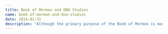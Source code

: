 ```yaml
---
title: Book of Mormon and DNA Studies
name: book-of-mormon-and-dna-studies 
date: 2014-01-31 
description: "Although the primary purpose of the Book of Mormon is more spiritual than historical, some people have wondered whether the migrations it describes are compatible with scientific studies of ancient America. The discussion has centered on the field of population genetics and developments in DNA science." 
---
```

